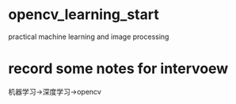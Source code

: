 # opencv_learning_start
practical machine learning and image processing
# record some notes for intervoew
机器学习->深度学习->opencv
